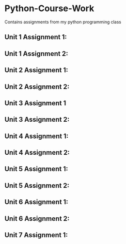 # Python-Course-Work
Contains assignments from my python programming class
## Unit 1 Assignment 1:
## Unit 1 Assignment 2:
## Unit 2 Assignment 1:
## Unit 2 Assignment 2:
## Unit 3 Assignment 1
## Unit 3 Assignment 2:
## Unit 4 Assignment 1:
## Unit 4 Assignment 2:
## Unit 5 Assignment 1:
## Unit 5 Assignment 2:
## Unit 6 Assignment 1:
## Unit 6 Assignment 2:
## Unit 7 Assignment 1:
